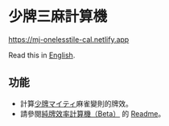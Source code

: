 # 少牌三麻計算機
https://mj-onelesstile-cal.netlify.app

Read this in [English](./README.md).
## 功能
- 計算[少牌マイティ](https://syouhaimaitii.com/)麻雀變則的牌效。
- 請參閱[純牌效率計算機（Beta）](https://github.com/garyleung142857/cal-shanten-beta) 的 [Readme](https://github.com/garyleung142857/cal-shanten-beta/blob/master/README.zh.md)。
